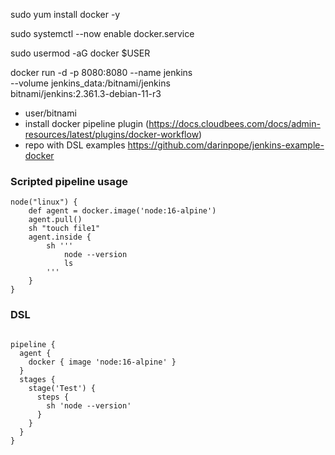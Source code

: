 sudo yum install docker -y

sudo systemctl --now enable docker.service

sudo usermod -aG docker $USER

docker run -d -p 8080:8080 --name jenkins \
  --volume jenkins_data:/bitnami/jenkins \
  bitnami/jenkins:2.361.3-debian-11-r3 
  
- user/bitnami
- install docker pipeline plugin (https://docs.cloudbees.com/docs/admin-resources/latest/plugins/docker-workflow)
- repo with DSL examples https://github.com/darinpope/jenkins-example-docker
### Scripted pipeline usage
```
node("linux") {
    def agent = docker.image('node:16-alpine')
    agent.pull()
    sh "touch file1"
    agent.inside {
        sh '''
            node --version
            ls
        '''
    }
}
```

### DSL
```

pipeline {
  agent {
    docker { image 'node:16-alpine' }
  }
  stages {
    stage('Test') {
      steps {
        sh 'node --version'
      }
    }
  }
}
```
